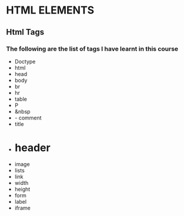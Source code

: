 # HTML ELEMENTS
## Html Tags 
### The following are the list of tags I have learnt in this course 
- Doctype
- html
- head
- body
- br
- hr
- table
- P
- &nbsp
- <!----> - comment
- title
- <h1> header
- image
- lists
- link 
- width
- height
- form
- label
- iframe